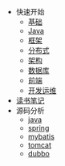 * 快速开始
  * [基础](00-base/README.md)
  * [Java](10-java/README.md)
  * [框架](20-framework/README.md)
  * [分布式](30-distributed/README.md)
  * [架构](40-architecture/README.md)
  * [数据库](50-database/README.md)
  * [前端](60-js/README.md)
  * [开发运维](70-dev-ops/README.md)
* [读书笔记](99-book/README.md)
* 源码分析
  * [java](10-java/src/java/README.md)
  * [spring](20-framework/src/spring/README.md)
  * [mybatis](20-framework/src/mybatis/README.md)
  * [tomcat](20-framework/src/tomcat/README.md)
  * [dubbo](30-distributed/src/dubbo/README.md)